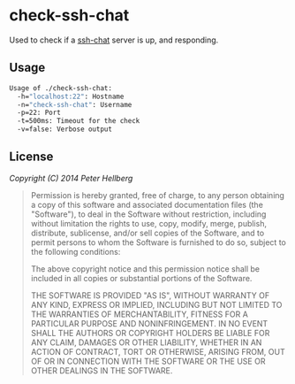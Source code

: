 # check-ssh-chat

Used to check if a [ssh-chat](https://github.com/shazow/ssh-chat)
server is up, and responding.

## Usage

```bash
Usage of ./check-ssh-chat:
  -h="localhost:22": Hostname
  -n="check-ssh-chat": Username
  -p=22: Port
  -t=500ms: Timeout for the check
  -v=false: Verbose output
```

## License

*Copyright (C) 2014 Peter Hellberg*

> Permission is hereby granted, free of charge, to any person obtaining
> a copy of this software and associated documentation files (the "Software"),
> to deal in the Software without restriction, including without limitation
> the rights to use, copy, modify, merge, publish, distribute, sublicense,
> and/or sell copies of the Software, and to permit persons to whom the
> Software is furnished to do so, subject to the following conditions:
>
> The above copyright notice and this permission notice shall be included
> in all copies or substantial portions of the Software.
>
> THE SOFTWARE IS PROVIDED "AS IS", WITHOUT WARRANTY OF ANY KIND,
> EXPRESS OR IMPLIED, INCLUDING BUT NOT LIMITED TO THE WARRANTIES
> OF MERCHANTABILITY, FITNESS FOR A PARTICULAR PURPOSE AND NONINFRINGEMENT.
> IN NO EVENT SHALL THE AUTHORS OR COPYRIGHT HOLDERS BE LIABLE FOR ANY CLAIM,
> DAMAGES OR OTHER LIABILITY, WHETHER IN AN ACTION OF CONTRACT,
> TORT OR OTHERWISE, ARISING FROM, OUT OF OR IN CONNECTION WITH THE SOFTWARE
> OR THE USE OR OTHER DEALINGS IN THE SOFTWARE.
